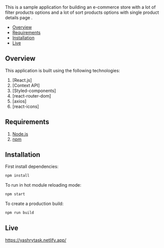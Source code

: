 This is a sample application for building an e-commerce store with a lot of filter products options and a lot of sort products options with single product details page .

- [Overview](#overview)
- [Requirements](#requirements)
- [Installation](#installation)
- [Live](#live)

## Overview

This application is built using the following technologies:

1. [React.js]
2. [Context API]
3. [Styled-components]
4. [react-router-dom]
5. [axios]
6. [react-icons]

## Requirements

1. [Node.js](https://nodejs.org/)
2. [npm](https://www.npmjs.com/)

## Installation

First install dependencies:

```sh
npm install
```

To run in hot module reloading mode:

```sh
npm start
```

To create a production build:

```sh
npm run build
```

## Live

https://yashrytask.netlify.app/
